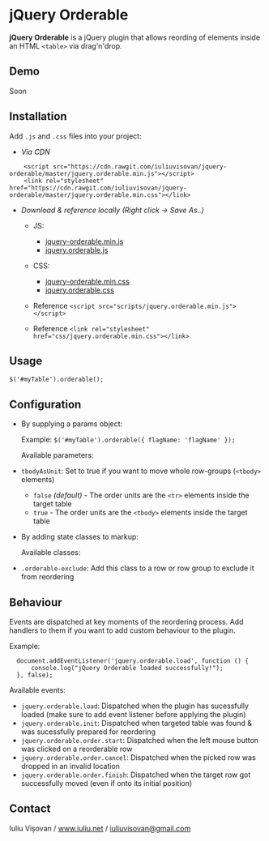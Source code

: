 # jQuery Orderable

**jQuery Orderable** is a jQuery plugin that allows reording of elements inside an HTML `<table>` via drag'n'drop.

## Demo

Soon

## Installation

Add `.js` and `.css` files into your project:

- *Via CDN*

``` 
    <script src="https://cdn.rawgit.com/iuliuvisovan/jquery-orderable/master/jquery.orderable.min.js"></script>
    <link rel="stylesheet" href="https://cdn.rawgit.com/iuliuvisovan/jquery-orderable/master/jquery.orderable.min.css"></link>    
```





 - *Download & reference locally (Right click -> Save As..)*
      - JS:
         - [jquery-orderable.min.js](https://cdn.rawgit.com/iuliuvisovan/jquery-orderable/master/jquery.orderable.min.js)
         - [jquery.orderable.js](https://cdn.rawgit.com/iuliuvisovan/jquery-orderable/master/jquery.orderable.js)

      - CSS:
         - [jquery-orderable.min.css](https://cdn.rawgit.com/iuliuvisovan/jquery-orderable/master/jquery.orderable.min.css)
         - [jquery.orderable.css](https://cdn.rawgit.com/iuliuvisovan/jquery-orderable/master/jquery.orderable.css)
         
      - Reference ```<script src="scripts/jquery.orderable.min.js"></script>```
      - Reference ```<link rel="stylesheet" href="css/jquery.orderable.min.css"></link> ```
      
## Usage

`$('#myTable').orderable();`

## Configuration
 - By supplying a params object:

    Example: `$('#myTable').orderable({ flagName: 'flagName' });`

    Available parameters:

  - `tbodyAsUnit`: Set to true if you want to move whole row-groups (`<tbody>` elements)

      - `false` *(default)* - The order units are the `<tr>` elements inside the target table
      - `true` - The order units are the `<tbody>` elements inside the target table
      
 - By adding state classes to markup:

     Available classes:

  - `.orderable-exclude`: Add this class to a row or row group to exclude it from reordering  
    

## Behaviour

Events are dispatched at key moments of the reordering process. Add handlers to them if you want to add custom behaviour to the plugin.

Example:

```
  document.addEventListener('jquery.orderable.load', function () {
      console.log("jQuery Orderable loaded successfully!");
  }, false);
```

Available events:

 - `jquery.orderable.load`: Dispatched when the plugin has sucessfully loaded (make sure to add event listener before applying the plugin)
 - `jquery.orderable.init`: Dispatched when targeted table was found & was sucessfully prepared for reordering
 - `jquery.orderable.order.start`: Dispatched when the left mouse button was clicked on a reorderable row
 - `jquery.orderable.order.cancel`: Dispatched when the picked row was dropped in an invalid location
 - `jquery.orderable.order.finish`: Dispatched when the target row got successfully moved (even if onto its initial position) 


## Contact

Iuliu Vișovan / www.iuliu.net / iuliuvisovan@gmail.com
